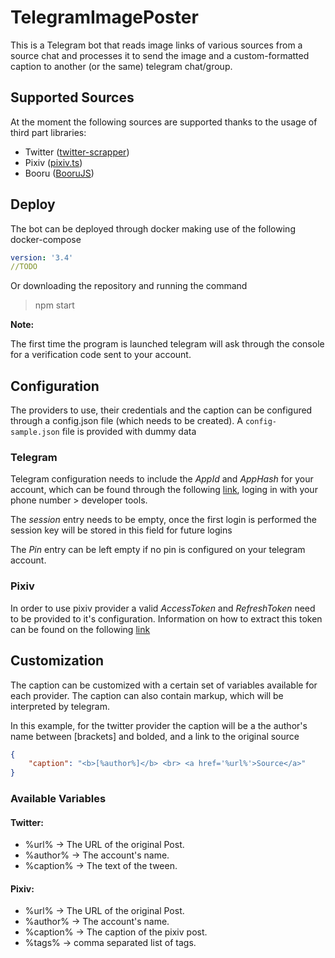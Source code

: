 # TelegramImagePoster

This is a Telegram bot that reads image links of various sources from a source chat and processes it to send the image and a custom-formatted caption to another (or the same) telegram chat/group.

## Supported Sources

At the moment the following sources are supported thanks to the usage of third part libraries:

* Twitter ([twitter-scrapper](https://github.com/the-convocation/twitter-scraper))
* Pixiv ([pixiv.ts](https://github.com/Tenpi/pixiv.ts))
* Booru ([BooruJS](https://github.com/lsTheFur/Booru))

## Deploy

The bot can be deployed through docker making use of the following docker-compose

```yml
version: '3.4'
//TODO
```
Or downloading the repository and running the command
> npm start

**Note:**

The first time the program is launched telegram will ask through the console for a verification code sent to your account.

## Configuration

The providers to use, their credentials and the caption can be configured through a config.json file (which needs to be created). A `config-sample.json` file is provided with dummy data

### Telegram
Telegram configuration needs to include the *AppId* and *AppHash* for your account, which can be found through the following [link](https://my.telegram.org/), loging in with your phone number > developer tools.

The *session* entry needs to be empty, once the first login is performed the session key will be stored in this field for future logins

The *Pin* entry can be left empty if no pin is configured on your telegram account.

### Pixiv
In order to use pixiv provider a valid *AccessToken* and *RefreshToken* need to be provided to it's configuration. Information on how to extract this token can be found on the following [link](https://github.com/stepney141/pixiv-token-extractor)


## Customization

The caption can be customized with a certain set of variables available for each provider. The caption can also contain markup, which will be interpreted by telegram.

In this example, for the twitter provider the caption will be a the author's name between [brackets] and bolded, and a link to the original source

```json
{
    "caption": "<b>[%author%]</b> <br> <a href='%url%'>Source</a>"
}
```

### Available Variables

#### Twitter:
* %url% -> The URL of the original Post.
* %author% -> The account's name.
* %caption% -> The text of the tween.

#### Pixiv:
* %url% -> The URL of the original Post.
* %author% -> The account's name.
* %caption% -> The caption of the pixiv post.
* %tags% -> comma separated list of tags.